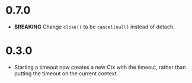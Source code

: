 # 0.7.0

* **BREAKING** Change `close()` to be `cancel(null)` instead of detach.

# 0.3.0

* Starting a timeout now creates a new Ctx with the timeout, rather
  than putting the timeout on the current context.
